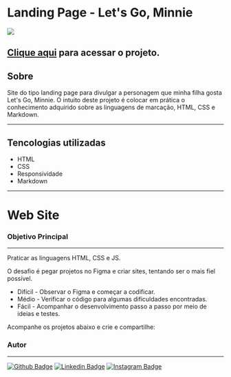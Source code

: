  # Landing Page - Let's Go, Minnie

 ![](./screenshot/screenshot.png)

[Clique aqui](https://luanabarbosa07.github.io/minnie/) para acessar o projeto.
 ---
 ## Sobre
 Site do tipo landing page para divulgar a personagem que minha filha gosta Let's Go, Minnie.
 O intuito deste projeto é colocar em prática o conhecimento adquirido sobre as linguagens de marcação, HTML, CSS e Markdown.

 ---
 ## Tencologias utilizadas
 - HTML
 - CSS
 - Responsividade
 - Markdown

 ---
 # Web Site

### Objetivo Principal
---

Praticar as linguagens HTML, CSS e JS.

O desafio é pegar projetos no Figma e criar  sites, tentando ser o mais fiel possível.

* Difícil   -   Observar o Figma e começar a codificar.
* Médio     -   Verificar o código para algumas dificuldades encontradas.
* Fácil     -   Acompanhar o desenvolvimento passo a passo por meio de ideias e testes. 

Acompanhe os projetos abaixo e crie e compartilhe:

### Autor
---

[![Github Badge](https://img.shields.io/badge/-Github-000?style=flat-square&logo=Github&logoColor=white)](https://github.com/luanabarbosa07)
[![Linkedin Badge](https://img.shields.io/badge/-LinkedIn-blue?style=flat-square&logo)](https://www.linkedin.com/in/luana-barbosa-1344ba16b/)
[![Instagram Badge](https://img.shields.io/badge/-instagram-pink?&style=flat-square&logo=instagram&logoColor=white)](https://www.instagram.com/_luucode/) 
